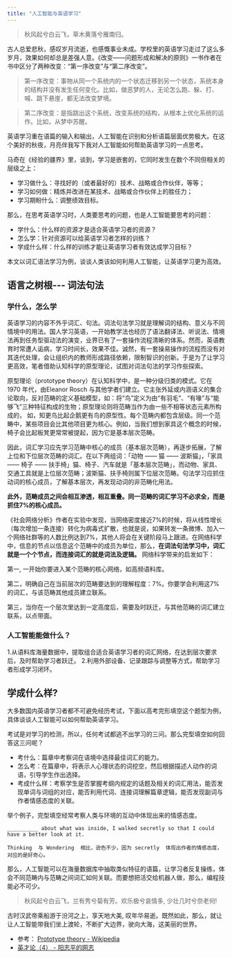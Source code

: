 ```yaml
---
title: "人工智能与英语学习"
---
```


> 秋风起兮白云飞，草木黄落兮雁南归。

古人总爱悲秋，感叹岁月流逝，也感慨事业未成。学校里的英语学习走过了这么多岁月，效果如何却总是差强人意。《改变——问题形成和解决的原则》一书作者在书中区分了两种改变：“第一序改变”与“第二序改变”。


>第一序改变：事物从同一个系统内的一个状态迁移到另一个状态，系统本身的结构并没有发生任何变化。比如，做恶梦的人，无论怎么跑、躲、打、喊、跳下悬崖，都无法改变梦境。

>第二序改变：是指跳出这个系统，改变系统的结构，从根本上优化系统的运作。比如，从梦中苏醒。

英语学习重在语篇的输入和输出，人工智能在识别和分析语篇层面优势极大。在这个美好的秋夜，月亮伴我写下我对人工智能如何帮助英语学习的一点思考。

马奇在《经验的疆界》里，谈到，学习是嵌套的，它同时发生在数个不同但相关的层级之上：

- 学习做什么：寻找好的（或者最好的）技术、战略或合作伙伴，等等；
- 学习如何做：精炼并改进在某技术、战略或合作伙伴上的胜任力；
- 学习期盼什么：调整绩效目标。

那么，在思考英语学习时，人类要思考的问题，也是人工智能要思考的问题：

- 学什么：什么样的资源才是适合英语学习者的资源？
- 怎么学：针对资源可以给英语学习者怎样的训练？
- 学成什么样：什么样的训练才能让英语学习者有效达成学习目标？ 

本文以词汇语法学习为例，谈谈人类该如何利用人工智能，让英语学习更为高效。

## 语言之树根--- 词法句法

### 学什么，怎么学

英语学习的内容不外乎词汇、句法。词法句法学习就是理解词的结构、意义与不同情境中的用法。国人学习英语，一开始教学法也经历了语法翻译法、听说法、情境法再到任务型驱动法的演变，业界已有了一套操作流程清晰的体系。然而，英语教育时常遭人诟病，学习时间长，效果不佳。诚然，有一套操易操作的流程而没有对其迭代处理，会让组织内的教师形成路径依赖，限制智识的创新。于是为了让学习更高效，笔者借助认知科学的原型理论，试图对词法句法的学习作些探索。

原型理论（prototype theory）在认知科学中，是一种分级归类的模式。它在 1970 年代，由Eleanor Rosch 与其他学者们建立。它主张外延或内涵语义的集合论取向，反对范畴的定义基础模型，如：将“鸟”定义为由“有羽毛”、“有喙”与“能够飞”三种特征构成的生物；原型理论则将范畴当作为由一些不相等状态元素所构成的， 如，知更鸟比起企鹅更有鸟的原型性。每个范畴内都包含层级。同一个范畴中，某些项目会比其他项目更为核心。例如，当我们想到家具这个概念的时候，椅子会比起板凳更常常被提起，因为它是基本层次范畴。

因此，词汇学习应先学习范畴中核心的成员（基本层次范畴），再逐步拓展，了解上位和下位层次范畴的词汇。在以下两组词：「动物 —— 猫 —— 波斯猫」，「家具 —— 椅子 —— 扶手椅」猫、椅子、汽车就是「基本层次范畴」，而动物、家具、交通工具就是上位层次范畴；波斯猫、扶手椅则属下位层次范畴。句法学习应抓住动词的核心成员，了解基本层次，再发现动词的非范畴化用法。

**此外，范畴成员之间会相互渗透，相互重叠。同一范畴的词汇学习不必求全，而是抓住7%的核心成员。**

《社会网络分析》作者在实验中发现，当网络密度接近7%的时候，将从线性增长（每次增加一条连接）转化为病毒式扩散，也就是说，如果转发一条微博、加入一个网络社群等的人数比例达到7%，其他人将会在关键阶段马上跟进。在网络科学中，信息的节点以信息这个范畴中的成员为单位，那么，**在词法句法学习中，词汇就是一个个节点，而连接词汇的就是词法及逻辑。** 网络科学带来的启发如下：

第一, 一开始你要进入某个范畴的核心网络，如高频语料库。

第二，明确自己在当前层次的范畴要达到的理解程度：7%。你要学会利用这7%的词汇，与该范畴其他成员建立联系。

第三，当你在一个层次里达到一定高度后，需要及时跃迁，与其他范畴的词汇建立联系，以点带面。

### 人工智能能做什么？

1.从语料库海量数据中，提取组合适合英语学习者的词汇网络，在达到层次要求后，及时帮助学习者跃迁。
2.利用外部设备、记录跟踪与调整等方式，帮助学习者形成学习闭环。

## 学成什么样?

大多数国内英语学习者都不可避免经历考试，下面以高考完形填空这个题型为例，具体谈谈人工智能可以如何帮助英语学习。

考试是对学习的检测，所以，任何考试都逃不出学习的三问。那么完型填空如何回答这三问呢？

- 考什么：篇章中考察词在语境中选择最佳词汇的能力。
- 怎么考：在篇章中，将表示人心理状态的词挖空，然后根据描述人动作的词语，引导学生作出选择。
- 考成什么样：考察学生是否掌握考纲内规定的话题及相关的词汇用法，能否发现单词与词组的对应，能否利用代词、连接词理解篇章逻辑，能否发现副词与作者情感态度的关联。

举个例子，完型填空经常考察人类与环境的互动中体现出来的情感态度。

	__________ about what was inside, I walked secretly so that I could have a better look at it. 

	Thinking  与 Wondering  相比，逊色不少，因为 secretly  体现出作者的情感态度，对应的是好奇心。

那么，人工智能可以在海量数据库中抽取类似特征的语篇，让学习者反复操练，体会不同范畴内与范畴之间词汇如何关联。而要想把活交给机器人做，那么，编程技能必不可少。

> 秋风起兮白云飞，兰有秀兮菊有芳。欢乐极兮哀情多, 少壮几时兮奈老何!

古时汉武帝乘船游于汾河之上，享天地大美, 叹年华易逝。既然如此，那么，就让让人工智能带我们坐上渡轮，不断扩大边界，驶向大海，这美丽的世界。

- 参考： [Prototype theory - Wikipedia](https://en.wikipedia.org/wiki/Prototype_theory)
- [英才论（4） - 阳志平的网志](http://www.yangzhiping.com/worksmarter/chapter4/talk004)







